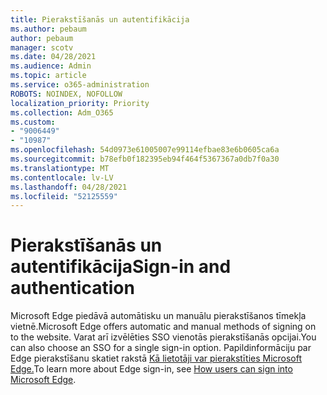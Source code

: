 ```yaml
---
title: Pierakstīšanās un autentifikācija
ms.author: pebaum
author: pebaum
manager: scotv
ms.date: 04/28/2021
ms.audience: Admin
ms.topic: article
ms.service: o365-administration
ROBOTS: NOINDEX, NOFOLLOW
localization_priority: Priority
ms.collection: Adm_O365
ms.custom:
- "9006449"
- "10987"
ms.openlocfilehash: 54d0973e61005007e99114efbae83e6b0605ca6a
ms.sourcegitcommit: b78efb0f182395eb94f464f5367367a0db7f0a30
ms.translationtype: MT
ms.contentlocale: lv-LV
ms.lasthandoff: 04/28/2021
ms.locfileid: "52125559"
---
```

# <a name="sign-in-and-authentication"></a><span data-ttu-id="92754-102">Pierakstīšanās un autentifikācija</span><span class="sxs-lookup"><span data-stu-id="92754-102">Sign-in and authentication</span></span>

<span data-ttu-id="92754-103">Microsoft Edge piedāvā automātisku un manuālu pierakstīšanos tīmekļa vietnē.</span><span class="sxs-lookup"><span data-stu-id="92754-103">Microsoft Edge offers automatic and manual methods of signing on to the website.</span></span> <span data-ttu-id="92754-104">Varat arī izvēlēties SSO vienotās pierakstīšanās opcijai.</span><span class="sxs-lookup"><span data-stu-id="92754-104">You can also choose an SSO for a single sign-in option.</span></span> <span data-ttu-id="92754-105">Papildinformāciju par Edge pierakstīšanu skatiet rakstā [Kā lietotāji var pierakstīties Microsoft Edge.](https://docs.microsoft.com/deployedge/microsoft-edge-security-identity#how-users-can-sign-into-microsoft-edge)</span><span class="sxs-lookup"><span data-stu-id="92754-105">To learn more about Edge sign-in, see [How users can sign into Microsoft Edge](https://docs.microsoft.com/deployedge/microsoft-edge-security-identity#how-users-can-sign-into-microsoft-edge).</span></span>  